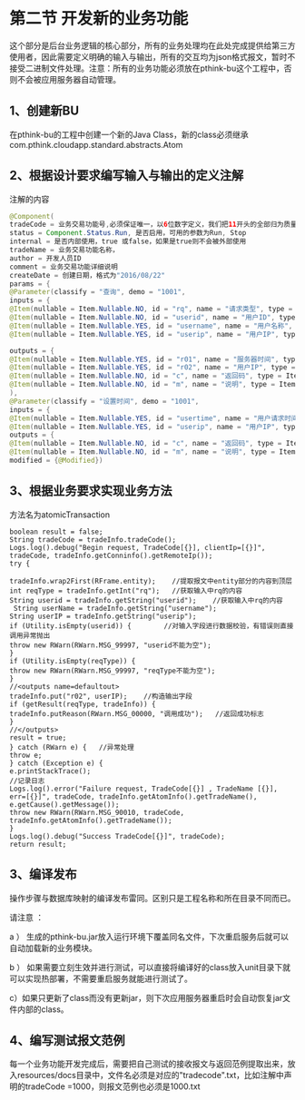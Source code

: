 # 第二节 开发新的业务功能

这个部分是后台业务逻辑的核心部分，所有的业务处理均在此处完成提供给第三方使用者，因此需要定义明确的输入与输出，所有的交互均为json格式报文，暂时不接受二进制文件处理。注意：所有的业务功能必须放在pthink-bu这个工程中，否则不会被应用服务器自动管理。

## 1、创建新BU

在pthink-bu的工程中创建一个新的Java Class，新的class必须继承com.pthink.cloudapp.standard.abstracts.Atom

## 2、根据设计要求编写输入与输出的定义注解

注解的内容

```java
@Component(        
tradeCode = 业务交易功能号,必须保证唯一，以6位数字定义，我们把11开头的全部归为质量类系统
status = Component.Status.Run, 是否启用，可用的参数为Run, Stop
internal = 是否内部使用，true 或false，如果是true则不会被外部使用
tradeName = 业务交易功能名称，
author = 开发人员ID
comment = 业务交易功能详细说明
createDate = 创建日期，格式为"2016/08/22"
params = { 
@Parameter(classify = "查询", demo = "1001", 
inputs = { 
@Item(nullable = Item.Nullable.NO, id = "rq", name = "请求类型", type = Item.Type.INT, explain = "用户请求类型，默认1表示机器时间、2表示数据库时间、3表示查询一个结果集"), 
@Item(nullable = Item.Nullable.NO, id = "userid", name = "用户ID", type = Item.Type.STRING, explain = "用户ID"), 
@Item(nullable = Item.Nullable.YES, id = "username", name = "用户名称", type = Item.Type.STRING, explain = "用户名称"), 
@Item(nullable = Item.Nullable.YES, id = "userip", name = "用户IP", type = Item.Type.STRING, explain = "用户IP") }, 

outputs = { 
@Item(nullable = Item.Nullable.YES, id = "r01", name = "服务器时间", type = Item.Type.STRING, explain = "服务器时间"), 
@Item(nullable = Item.Nullable.YES, id = "r02", name = "用户IP", type = Item.Type.STRING, explain = "用户IP"), 
@Item(nullable = Item.Nullable.NO, id = "c", name = "返回码", type = Item.Type.STRING, explain = "返回码"), 
@Item(nullable = Item.Nullable.NO, id = "m", name = "说明", type = Item.Type.STRING, explain = "返回码说明") } 
), 
@Parameter(classify = "设置时间", demo = "1001", 
inputs = { 
@Item(nullable = Item.Nullable.YES, id = "usertime", name = "用户请求时间", type = Item.Type.STRING, explain = "用户请求时间"), 
@Item(nullable = Item.Nullable.YES, id = "userip", name = "用户IP", type = Item.Type.STRING, explain = "用户IP") }, 
outputs = { 
@Item(nullable = Item.Nullable.NO, id = "c", name = "返回码", type = Item.Type.STRING, explain = "返回码"), 
@Item(nullable = Item.Nullable.NO, id = "m", name = "说明", type = Item.Type.STRING, explain = "返回码说明") } )},
modified = {@Modified})

```

## 3、根据业务要求实现业务方法

方法名为atomicTransaction

```
boolean result = false;
String tradeCode = tradeInfo.tradeCode();
Logs.log().debug("Begin request, TradeCode[{}], clientIp=[{}]", tradeCode, tradeInfo.getConninfo().getRemoteIp());
try {    

tradeInfo.wrap2First(RFrame.entity);    //提取报文中entity部分的内容到顶层
int reqType = tradeInfo.getInt("rq");   //获取输入中rq的内容 
String userid = tradeInfo.getString("userid");    //获取输入中rq的内容
 String userName = tradeInfo.getString("username");    
String userIP = tradeInfo.getString("userip");    
if (Utility.isEmpty(userid)) {        //对输入字段进行数据校验，有错误则直接调用异常抛出
throw new RWarn(RWarn.MSG_99997, "userid不能为空");    
}    
if (Utility.isEmpty(reqType)) {        
throw new RWarn(RWarn.MSG_99997, "reqType不能为空");    
}    
//<outputs name=defaultout>    
tradeInfo.put("r02", userIP);    //构造输出字段
if (getResult(reqType, tradeInfo)) {        
tradeInfo.putReason(RWarn.MSG_00000, "调用成功");   //返回成功标志 
}    
//</outputs>    
result = true;
} catch (RWarn e) {   //异常处理 
throw e;
} catch (Exception e) {    
e.printStackTrace();    
//记录日志
Logs.log().error("Failure request, TradeCode[{}] , TradeName [{}], err=[{}]", tradeCode, tradeInfo.getAtomInfo().getTradeName(), e.getCause().getMessage());    
throw new RWarn(RWarn.MSG_90010, tradeCode, tradeInfo.getAtomInfo().getTradeName());
}
Logs.log().debug("Success TradeCode[{}]", tradeCode);
return result;
```

## 3、编译发布

操作步骤与数据库映射的编译发布雷同。区别只是工程名称和所在目录不同而已。

 请注意 ：

a ） 生成的pthink-bu.jar放入运行环境下覆盖同名文件，下次重启服务后就可以自动加载新的业务模块。

b ） 如果需要立刻生效并进行测试，可以直接将编译好的class放入unit目录下就可以实现热部署，不需要重启服务就能进行测试了。

c）如果只更新了class而没有更新jar，则下次应用服务器重启时会自动恢复jar文件内部的class。

## 4、编写测试报文范例

每一个业务功能开发完成后，需要把自己测试的接收报文与返回范例提取出来，放入resources\/docs目录中，文件名必须是对应的"tradecode".txt，比如注解中声明的tradeCode =1000，则报文范例也必须是1000.txt

